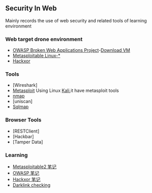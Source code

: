 ## Security In Web
Mainly records the use of web security and related tools of learning environment

### Web target drone environment
- [OWASP Broken Web Applications Project](https://www.owasp.org/index.php/OWASP_Broken_Web_Applications_Project)-[Download VM](http://sourceforge.net/projects/owaspbwa/)
- [Metasploitable Linux-*](http://sourceforge.net/projects/metasploitable/files/Metasploitable2/)
- [Hackxor](http://hackxor.sourceforge.net/cgi-bin/index.pl)

### Tools
- [Wireshark]
- [Metasploit](http://www.metasploit.com/) Using Linux [Kali](https://www.kali.org/),it have metasploit tools
- [nmap](Linux-nmap.md)
- [uniscan]
- [Sqlmap](Linux-kali1.1-sqlmap-injection.md)

### Browser Tools
- [RESTClient]
- [Hackbar]
- [Tamper Data]

### Learning 
- [Metasploitable2 笔记](Metasploitable2/zh/index.md)
- [OWASP 笔记](OWASPBWA/index.md)
- [Hackxor 笔记](Hackxor/index.md)
- [Darklink checking](Dark_chain_detection.txt)
